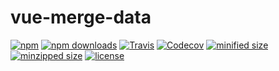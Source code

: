 # vue-merge-data

[![npm](https://img.shields.io/npm/v/vue-merge-data.svg)](https://npm.im/vue-merge-data)
[![npm downloads](https://img.shields.io/npm/dt/vue-merge-data.svg)](https://npm.im/vue-merge-data)
[![Travis](https://img.shields.io/travis/fjc0k/vue-merge-data.svg)](https://travis-ci.org/fjc0k/vue-merge-data)
[![Codecov](https://img.shields.io/codecov/c/github/fjc0k/vue-merge-data.svg)](https://codecov.io/gh/fjc0k/vue-merge-data)
[![minified size](https://img.shields.io/bundlephobia/min/vue-merge-data.svg)](https://github.com/fjc0k/vue-merge-data/blob/master/dist/vue-merge-data.min.js)
[![minzipped size](https://img.shields.io/bundlephobia/minzip/vue-merge-data.svg)](https://github.com/fjc0k/vue-merge-data/blob/master/dist/vue-merge-data.min.js)
[![license](https://img.shields.io/github/license/fjc0k/vue-merge-data.svg)](https://github.com/fjc0k/vue-merge-data/blob/master/LICENSE)


